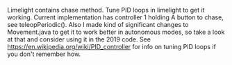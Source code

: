 Limelight contains chase method. Tune PID loops in limelight to get it working. Current implementation has controller 1 holding A button to chase, see teleopPeriodic(). Also I made kind of significant changes to Movement.java to get it to work better in autonomous modes, so take a look at that and consider using it in the 2019 code. See https://en.wikipedia.org/wiki/PID_controller for info on tuning PID loops if you don't remember how.
